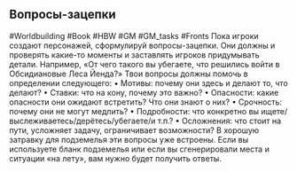## **Вопросы-зацепки**

#Worldbuilding #Book #HBW #GM #GM_tasks #Fronts 
Пока игроки создают персонажей, сформулируй вопросы-зацепки. Они должны и проверять какие-то моменты и заставлять игроков придумывать детали. Например, «От чего такого вы убегаете, что решились войти в Обсидиановые Леса Йенда?» 
Твои вопросы должны помочь в определении следующего: 
• Мотивы: почему они здесь и делают то, что делают? 
• Ставки: что на кону, почему это важно? 
• Опасности: какие опасности они ожидают встретить? Что они знают о них? 
• Срочность: почему они не могут медлить? 
• Подробности: что конкретно вы ищете/выслеживаетесь/дерётесь/убегаете/и т.п.? 
• Осложнения: что стоит на пути, усложняет задачу, ограничивает возможности? В хорошую затравку для подземелья эти вопросы уже встроены. Если вы используете бланк подземелья или если вы сгенерировали места и ситуации «на лету», вам нужно будет получить ответы.